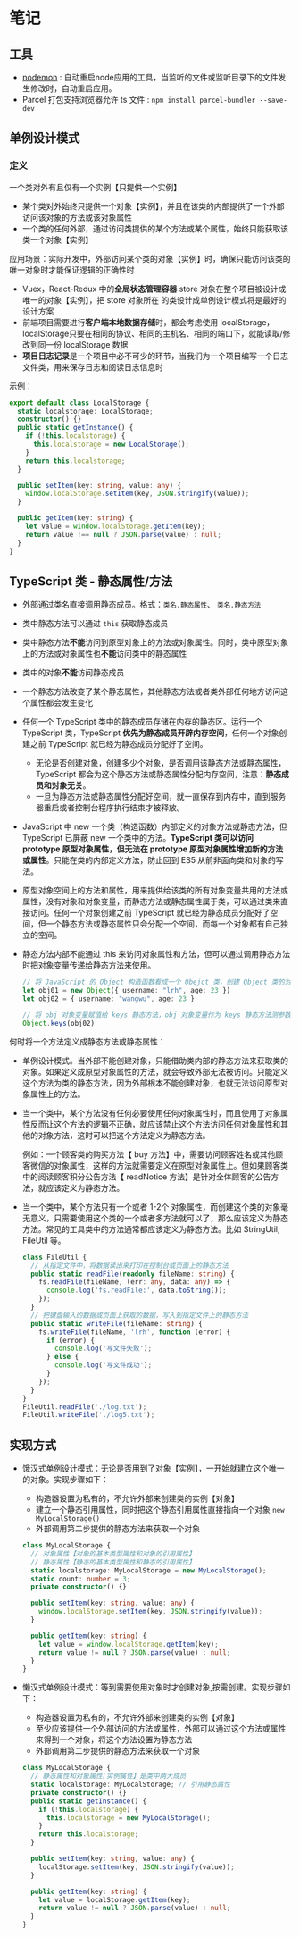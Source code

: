 # 笔记

## 工具

- [nodemon](https://nodemon.io/) : 自动重启node应用的工具，当监听的文件或监听目录下的文件发生修改时，自动重启应用。
- Parcel 打包支持浏览器允许 ts 文件 : `npm install parcel-bundler --save-dev`

## 单例设计模式

### 定义

一个类对外有且仅有一个实例【只提供一个实例】

- 某个类对外始终只提供一个对象【实例】，并且在该类的内部提供了一个外部访问该对象的方法或该对象属性
- 一个类的任何外部，通过访问类提供的某个方法或某个属性，始终只能获取该类一个对象【实例】

应用场景：实际开发中，外部访问某个类的对象【实例】时，确保只能访问该类的唯一对象时才能保证逻辑的正确性时

- Vuex，React-Redux 中的**全局状态管理容器** store 对象在整个项目被设计成唯一的对象【实例】，把 store 对象所在 的类设计成单例设计模式将是最好的设计方案
- 前端项目需要进行**客户端本地数据存储**时，都会考虑使用 localStorage，localStorage只要在相同的协议、相同的主机名、相同的端口下，就能读取/修改到同一份 localStorage 数据
- **项目日志记录**是一个项目中必不可少的环节，当我们为一个项目编写一个日志文件类，用来保存日志和阅读日志信息时

示例：

```typescript
export default class LocalStorage {
  static localstorage: LocalStorage;
  constructor() {}
  public static getInstance() {
    if (!this.localstorage) {
      this.localstorage = new LocalStorage();
    }
    return this.localstorage;
  }

  public setItem(key: string, value: any) {
    window.localStorage.setItem(key, JSON.stringify(value));
  }

  public getItem(key: string) {
    let value = window.localStorage.getItem(key);
    return value !== null ? JSON.parse(value) : null;
  }
}
```

## TypeScript 类 - 静态属性/方法

- 外部通过类名直接调用静态成员。格式：`类名.静态属性`、 `类名.静态方法`
- 类中静态方法可以通过 `this` 获取静态成员
- 类中静态方法**不能**访问到原型对象上的方法或对象属性。同时，类中原型对象上的方法或对象属性也**不能**访问类中的静态属性
- 类中的对象**不能**访问静态成员
- 一个静态方法改变了某个静态属性，其他静态方法或者类外部任何地方访问这个属性都会发生变化
- 任何一个 TypeScript 类中的静态成员存储在内存的静态区。运行一个 TypeScript 类，TypeScript **优先为静态成员开辟内存空间**，任何一个对象创建之前 TypeScript 就已经为静态成员分配好了空间。
  - 无论是否创建对象，创建多少个对象，是否调用该静态方法或静态属性，TypeScript 都会为这个静态方法或静态属性分配内存空间，注意：**静态成员和对象无关**。
  - 一旦为静态方法或静态属性分配好空间，就一直保存到内存中，直到服务器重启或者控制台程序执行结束才被释放。
- JavaScript 中 new 一个类（构造函数）内部定义的对象方法或静态方法，但 TypeScript 已屏蔽 new 一个类中的方法。**TypeScript 类可以访问 prototype 原型对象属性，但无法在 prototype 原型对象属性增加新的方法或属性**。只能在类的内部定义方法，防止回到 ES5 从前非面向类和对象的写法。
- 原型对象空间上的方法和属性，用来提供给该类的所有对象变量共用的方法或属性，没有对象和对象变量，而静态方法或静态属性属于类，可以通过类来直接访问。任何一个对象创建之前 TypeScript 就已经为静态成员分配好了空间，但一个静态方法或静态属性只会分配一个空间，而每一个对象都有自己独立的空间。
- 静态方法内部不能通过 this 来访问对象属性和方法，但可以通过调用静态方法时把对象变量传递给静态方法来使用。

  ```typescript
  // 将 JavaScript 的 Object 构造函数看成一个 Obejct 类，创建 Object 类的对象
  let obj01 = new Object({ username: "lrh", age: 23 })
  let obj02 = { username: "wangwu", age: 23 }

  // 将 obj 对象变量赋值给 keys 静态方法，obj 对象变量作为 keys 静态方法测参数
  Object.keys(obj02)
  ```

何时将一个方法定义成静态方法或静态属性：

- 单例设计模式。当外部不能创建对象，只能借助类内部的静态方法来获取类的对象。如果定义成原型对象属性的方法，就会导致外部无法被访问。只能定义这个方法为类的静态方法，因为外部根本不能创建对象，也就无法访问原型对象属性上的方法。
- 当一个类中，某个方法没有任何必要使用任何对象属性时，而且使用了对象属性反而让这个方法的逻辑不正确，就应该禁止这个方法访问任何对象属性和其他的对象方法，这时可以把这个方法定义为静态方法。

  例如：一个顾客类的购买方法【 buy 方法】中，需要访问顾客姓名或其他顾客微信的对象属性，这样的方法就需要定义在原型对象属性上。但如果顾客类中的阅读顾客积分公告方法【 readNotice 方法】是针对全体顾客的公告方法，就应该定义为静态方法。

- 当一个类中，某个方法只有一个或者 1-2个 对象属性，而创建这个类的对象毫无意义，只需要使用这个类的一个或者多方法就可以了，那么应该定义为静态方法。常见的工具类中的方法通常都应该定义为静态方法。比如 StringUtil, FileUtil 等。

  ```typescript
  class FileUtil {
    // 从指定文件中，将数据读出来打印在控制台或页面上的静态方法
    public static readFile(readonly fileName: string) {
      fs.readFile(fileName, (err: any, data: any) => {
        console.log('fs.readFile:', data.toString());
      });
    }
    // 把键盘输入的数据或页面上获取的数据，写入到指定文件上的静态方法
    public static writeFile(fileName: string) {
      fs.writeFile(fileName, 'lrh', function (error) {
        if (error) {
          console.log('写文件失败');
        } else {
          console.log('写文件成功');
        }
      });
    }
  }
  FileUtil.readFile('./log.txt');
  FileUtil.writeFile('./log5.txt');
  ```

## 实现方式

- 饿汉式单例设计模式：无论是否用到了对象【实例】，一开始就建立这个唯一的对象。实现步骤如下：

  - 构造器设置为私有的，不允许外部来创建类的实例【对象】
  - 建立一个静态引用属性，同时把这个静态引用属性直接指向一个对象 `new MyLocalStorage()`
  - 外部调用第二步提供的静态方法来获取一个对象

  ```typescript
  class MyLocalStorage {
    // 对象属性【对象的基本类型属性和对象的引用属性】
    // 静态属性【静态的基本类型属性和静态的引用属性】
    static localstorage: MyLocalStorage = new MyLocalStorage();
    static count: number = 3;
    private constructor() {}

    public setItem(key: string, value: any) {
      window.localStorage.setItem(key, JSON.stringify(value));
    }

    public getItem(key: string) {
      let value = window.localStorage.getItem(key);
      return value != null ? JSON.parse(value) : null;
    }
  }
  ```

- 懒汉式单例设计模式：等到需要使用对象时才创建对象,按需创建。实现步骤如下：

  - 构造器设置为私有的，不允许外部来创建类的实例【对象】
  - 至少应该提供一个外部访问的方法或属性，外部可以通过这个方法或属性来得到一个对象，将这个方法设置为静态方法
  - 外部调用第二步提供的静态方法来获取一个对象

  ```typescript
  class MyLocalStorage {
    // 静态属性和对象属性[实例属性】是类中两大成员
    static localstorage: MyLocalStorage; // 引用静态属性
    private constructor() {}
    public static getInstance() {
      if (!this.localstorage) {
        this.localstorage = new MyLocalStorage();
      }
      return this.localstorage;
    }

    public setItem(key: string, value: any) {
      localStorage.setItem(key, JSON.stringify(value));
    }

    public getItem(key: string) {
      let value = localStorage.getItem(key);
      return value != null ? JSON.parse(value) : null;
    }
  }
  ```
